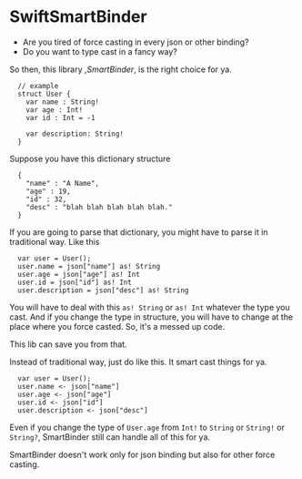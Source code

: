 # SwiftSmartBinder

* Are you tired of force casting in every json or other binding?
* Do you want to type cast in a fancy way?

So then, this library ,*SmartBinder*, is the right choice for ya.

```
  // example
  struct User {
    var name : String!
    var age : Int!
    var id : Int = -1
    
    var description: String!
  }
```
Suppose you have this dictionary structure
```
  {
    "name" : "A Name",
    "age" : 19,
    "id" : 32,
    "desc" : "blah blah blah blah blah."
  }
```

If you are going to parse that dictionary, you might have to parse it in traditional way.
Like this
```
  var user = User();
  user.name = json["name"] as! String
  user.age = json["age"] as! Int
  user.id = json["id"] as! Int
  user.description = json["desc"] as! String
```
You will have to deal with this `as! String` or `as! Int` whatever the type you cast.
And if you change the type in structure, you will have to change at the place where you force casted.
So, it's a messed up code.

This lib can save you from that.

Instead of traditional way, just do like this.
It smart cast things for ya.

```
  var user = User();
  user.name <- json["name"]
  user.age <- json["age"]
  user.id <- json["id"]
  user.description <- json["desc"]
```

Even if you change the type of `User.age` from `Int!` to `String` or `String!` or `String?`,
SmartBinder still can handle all of this for ya.

SmartBinder doesn't work only for json binding but also for other force casting.
